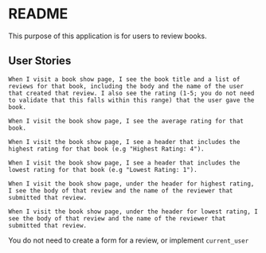 # README

This purpose of this application is for users to review books.

## User Stories

```
When I visit a book show page, I see the book title and a list of reviews for that book, including the body and the name of the user that created that review. I also see the rating (1-5; you do not need to validate that this falls within this range) that the user gave the book.
```
```
When I visit the book show page, I see the average rating for that book.
```
```
When I visit the book show page, I see a header that includes the highest rating for that book (e.g "Highest Rating: 4").
```
```
When I visit the book show page, I see a header that includes the lowest rating for that book (e.g "Lowest Rating: 1").
```
```
When I visit the book show page, under the header for highest rating, I see the body of that review and the name of the reviewer that submitted that review.
```
```
When I visit the book show page, under the header for lowest rating, I see the body of that review and the name of the reviewer that submitted that review.
```

You do not need to create a form for a review, or implement `current_user`
